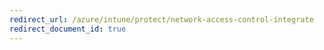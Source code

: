 ```yaml
---
redirect_url: /azure/intune/protect/network-access-control-integrate
redirect_document_id: true
---
```

